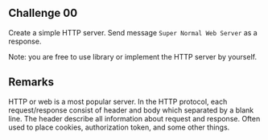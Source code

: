 ## Challenge 00

Create a simple HTTP server. Send message `Super Normal Web Server` as a response.

Note: you are free to use library or implement the HTTP server by yourself.

## Remarks

HTTP or web is a most popular server. In the HTTP protocol, each request/response consist of header and body which separated by a blank line. The header describe all information about request and response. Often used to place cookies, authorization token, and some other things.